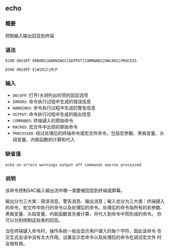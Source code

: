 ## echo

### 概要

控制输入输出回显到终端

### 语法

``` {.bash}
ECHO ON|OFF ERRORS|WARNINGS|OUTPUT|COMMANDS|MACROS|PROCESS
```
``` {.bash}
ECHO ON|OFF E|W|O|C|M|P
```

### 输入

- `ON|OFF`: 打开/关闭列出的项的回显选项
- `ERRORS`: 命令执行过程中生成的错误信息
- `WARNINGS`: 命令执行过程中生成的警告信息
- `OUTPUT`: 命令执行过程中生成的输出信息
- `COMMANDS`: 终端键入的原始命令
- `MACROS`: 宏文件中出现的原始命令
- `PROCESSED`: 经过处理后的终端命令或宏文件命令，包括宏参数、黑板变量、头段变量、内联函数的计算和代入

### 缺省值

``` {.bash}
echo on errors warnings output off commands macros processed
```

### 说明

该命令控制SAC输入输出流中哪一类要被回显到终端或屏幕。

输出分为三大类：错误消息、警告消息、输出消息；输入也分为三大类：终端键入
的命令、宏文件中执行的命令以及处理后的命令。处理后的命令指所有的宏参数、
黑板变量、头段变量、内联函数首先被计算，并代入到命令中而形成的命令。
你可以分别控制这些类的回显。

当在终端键入命令时，操作系统一般会显示用户键入的每个字符，因此该命令
在交互式会话中没有太大作用。设置显示宏命令以及处理后的命令在调试宏文件
时会很有用。
